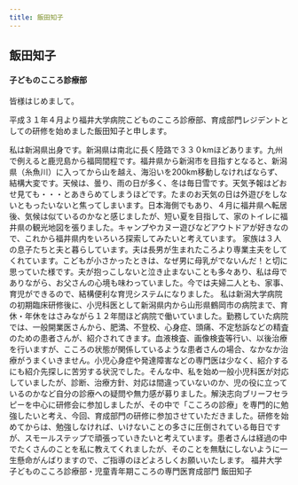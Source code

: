 ```yaml
---
title: 飯田知子
---
```

## 飯田知子

#### 子どものこころ診療部

皆様はじめまして。

平成３１年４月より福井大学病院こどものこころ診療部、育成部門レジデントとしての研修を始めました飯田知子と申します。

私は新潟県出身です。新潟県は南北に長く陸路で３３０kmほどあります。九州で例えると鹿児島から福岡間程です。福井県から新潟市を目指すとなると、新潟県（糸魚川）に入ってから山を越え、海沿いを200km移動しなければならず、結構大変です。天候は、曇り、雨の日が多く、冬は毎日雪です。天気予報はどおせ見ても・・・とあきらめてしまうほどです。たまのお天気の日は外遊びをしないともったいないと焦ってしまいます。日本海側でもあり、４月に福井県へ転居後、気候は似ているのかなと感じましたが、短い夏を目指して、家のトイレに福井県の観光地図を張りました。キャンプやカヌー遊びなどアウトドアが好きなので、これから福井県内をいろいろ探索してみたいと考えています。
家族は３人の息子たちと夫と暮らしています。夫は長男が生まれたころより専業主夫をしてくれています。こどもが小さかったときは、なぜ男に母乳がでないんだ！と切に思っていた様です。夫が抱っこしないと泣き止まないことも多々あり、私は母でありながら、お父さんの心境も味わっていました。今では夫婦二人とも、家事、育児ができるので、結構便利な育児システムになりました。
私は新潟大学病院の初期臨床研修後に、小児科医として新潟県内から山形県鶴岡市の病院まで、育休・年休をはさみながら１２年間ほど病院で働いていました。勤務していた病院では、一般開業医さんから、肥満、不登校、心身症、頭痛、不定愁訴などの精査のための患者さんが、紹介されてきます。血液検査、画像検査等行い、以後治療を行いますが、こころの状態が関係しているような患者さんの場合、なかなか治療がうまくいきません。小児心身症や発達障害などの専門医は少なく、紹介するにも紹介先探しに苦労する状況でした。そんな中、私を始め一般小児科医が対応していましたが、診断、治療方針、対応は間違っていないのか、児の役に立っているのかなど自分の診療への疑問や無力感が募りました。解決志向ブリーフセラピーを中心に研修会に参加しましたが、その中で「こころの診療」を専門的に勉強したいと考え、今回、育成部門の研修に参加させていただきました。研修を始めてからは、勉強しなければ、いけないことの多さに圧倒されている毎日ですが、スモールステップで頑張っていきたいと考えています。患者さんは経過の中でたくさんのことを私に教えてくれましたが、そのことを無駄にしないように一生懸命がんばりますので、ご指導のほどよろしくお願いいたします。
福井大学子どものこころ診療部・児童青年期こころの専門医育成部門
飯田知子